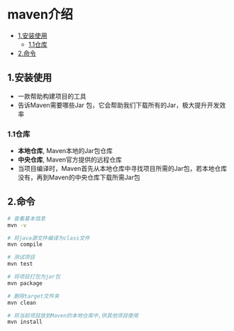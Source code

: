 # maven介绍

<!-- vim-markdown-toc Marked -->

* [1.安装使用](#1.安装使用)
    - [1.1仓库](#1.1仓库)
* [2.命令](#2.命令)

<!-- vim-markdown-toc -->

## 1.安装使用

- 一款帮助构建项目的工具
- 告诉Maven需要哪些Jar 包，它会帮助我们下载所有的Jar，极大提升开发效率

### 1.1仓库

- **本地仓库**, Maven本地的Jar包仓库
- **中央仓库**, Maven官方提供的远程仓库
- 当项目编译时，Maven首先从本地仓库中寻找项目所需的Jar包，若本地仓库没有，再到Maven的中央仓库下载所需Jar包

## 2.命令

```sh
# 查看基本信息
mvn -v

# 将java源文件编译为class文件
mvn compile

# 测试项目
mvn test

# 将项目打包为jar包
mvn package

# 删除target文件夹
mvn clean

# 将当前项目放到Maven的本地仓库中,供其他项目使用
mvn install
```
